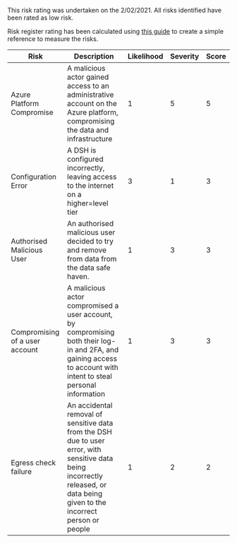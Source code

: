 This risk rating was undertaken on the 2/02/2021. All risks identified have been rated as low risk. 

Risk register rating has been calculated using [this guide](http://intaver.com/risk-scores/) to create a simple reference to measure the risks. 



Risk | Description | Likelihood | Severity | Score | 
---- |------------ |----------- |--------- |------ |
Azure Platform Compromise | A malicious actor gained access to an administrative account on the  Azure platform, compromising the data and infrastructure | 1 | 5 | 5 |
Configuration Error | A DSH is configured incorrectly, leaving access to the internet on a higher=level tier | 3 | 1 | 3 |
Authorised Malicious User | An authorised malicious user decided to try and remove from data from the data safe haven. | 1 | 3 | 3 |
Compromising of a user account | A malicious actor compromised a user account, by compromising both their log-in and 2FA, and gaining access to account with intent to steal personal information | 1 | 3 | 3 |
Egress check failure | An accidental removal of sensitive data from the DSH due to user error, with sensitive data being incorrectly released, or data being given to the incorrect person or people | 1 | 2 | 2 |
